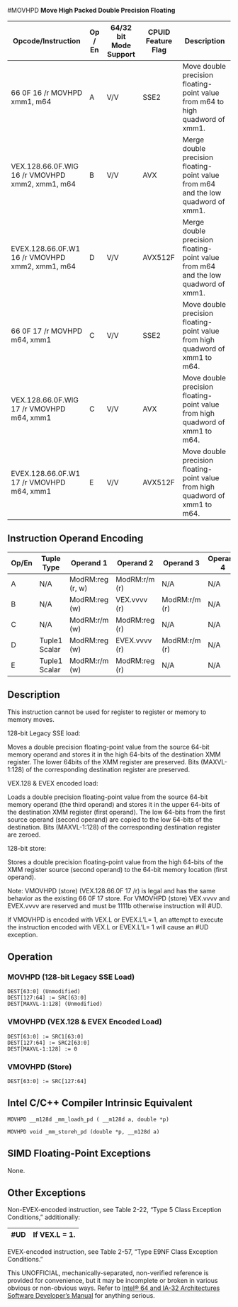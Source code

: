 #MOVHPD
**Move High Packed Double Precision Floating**

| Opcode/Instruction                              | Op / En | 64/32 bit Mode Support | CPUID Feature Flag | Description                                                                        |
| ----------------------------------------------- | ------- | ---------------------- | ------------------ | ---------------------------------------------------------------------------------- |
| 66 0F 16 /r MOVHPD xmm1, m64                    | A       | V/V                    | SSE2               | Move double precision floating-point value from m64 to high quadword of xmm1.      |
| VEX.128.66.0F.WIG 16 /r VMOVHPD xmm2, xmm1, m64 | B       | V/V                    | AVX                | Merge double precision floating-point value from m64 and the low quadword of xmm1. |
| EVEX.128.66.0F.W1 16 /r VMOVHPD xmm2, xmm1, m64 | D       | V/V                    | AVX512F            | Merge double precision floating-point value from m64 and the low quadword of xmm1. |
| 66 0F 17 /r MOVHPD m64, xmm1                    | C       | V/V                    | SSE2               | Move double precision floating-point value from high quadword of xmm1 to m64.      |
| VEX.128.66.0F.WIG 17 /r VMOVHPD m64, xmm1       | C       | V/V                    | AVX                | Move double precision floating-point value from high quadword of xmm1 to m64.      |
| EVEX.128.66.0F.W1 17 /r VMOVHPD m64, xmm1       | E       | V/V                    | AVX512F            | Move double precision floating-point value from high quadword of xmm1 to m64.      |

## Instruction Operand Encoding

| Op/En | Tuple Type    | Operand 1        | Operand 2     | Operand 3     | Operand 4 |
| ----- | ------------- | ---------------- | ------------- | ------------- | --------- |
| A     | N/A           | ModRM:reg (r, w) | ModRM:r/m (r) | N/A           | N/A       |
| B     | N/A           | ModRM:reg (w)    | VEX.vvvv (r)  | ModRM:r/m (r) | N/A       |
| C     | N/A           | ModRM:r/m (w)    | ModRM:reg (r) | N/A           | N/A       |
| D     | Tuple1 Scalar | ModRM:reg (w)    | EVEX.vvvv (r) | ModRM:r/m (r) | N/A       |
| E     | Tuple1 Scalar | ModRM:r/m (w)    | ModRM:reg (r) | N/A           | N/A       |

## Description

This instruction cannot be used for register to register or memory to memory moves.

128-bit Legacy SSE load:

Moves a double precision floating-point value from the source 64-bit memory operand and stores it in the high 64-bits of the destination XMM register. The lower 64bits of the XMM register are preserved. Bits (MAXVL-1:128) of the corresponding destination register are preserved.

VEX.128 & EVEX encoded load:

Loads a double precision floating-point value from the source 64-bit memory operand (the third operand) and stores it in the upper 64-bits of the destination XMM register (first operand). The low 64-bits from the first source operand (second operand) are copied to the low 64-bits of the destination. Bits (MAXVL-1:128) of the corresponding destination register are zeroed.

128-bit store:

Stores a double precision floating-point value from the high 64-bits of the XMM register source (second operand) to the 64-bit memory location (first operand).

Note: VMOVHPD (store) (VEX.128.66.0F 17 /r) is legal and has the same behavior as the existing 66 0F 17 store. For VMOVHPD (store) VEX.vvvv and EVEX.vvvv are reserved and must be 1111b otherwise instruction will #​​​UD.

If VMOVHPD is encoded with VEX.L or EVEX.L’L= 1, an attempt to execute the instruction encoded with VEX.L or EVEX.L’L= 1 will cause an #​​​UD exception.

## Operation

### MOVHPD (128-bit Legacy SSE Load)

```
DEST[63:0] (Unmodified)
DEST[127:64] := SRC[63:0]
DEST[MAXVL-1:128] (Unmodified)

```

### VMOVHPD (VEX.128 & EVEX Encoded Load)

```
DEST[63:0] := SRC1[63:0]
DEST[127:64] := SRC2[63:0]
DEST[MAXVL-1:128] := 0

```

### VMOVHPD (Store)

```
DEST[63:0] := SRC[127:64]

```

## Intel C/C++ Compiler Intrinsic Equivalent

```
MOVHPD __m128d _mm_loadh_pd ( __m128d a, double *p)

```

```
MOVHPD void _mm_storeh_pd (double *p, __m128d a)

```

## SIMD Floating-Point Exceptions

None.

## Other Exceptions

Non-EVEX-encoded instruction, see Table 2-22, “Type 5 Class Exception Conditions,” additionally:

| #​​​UD | If VEX.L = 1. |
| ------ | ------------- |

EVEX-encoded instruction, see Table 2-57, “Type E9NF Class Exception Conditions.”

This UNOFFICIAL, mechanically-separated, non-verified reference is provided for convenience, but it may be
incomplete or broken in various obvious or non-obvious
ways. Refer to [Intel® 64 and IA-32 Architectures Software Developer’s Manual](https://software.intel.com/en-us/download/intel-64-and-ia-32-architectures-sdm-combined-volumes-1-2a-2b-2c-2d-3a-3b-3c-3d-and-4) for anything serious.
